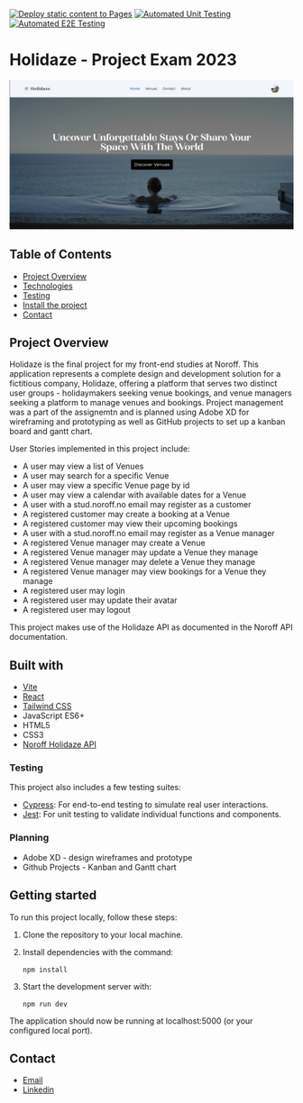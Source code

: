 [![Deploy static content to Pages](https://github.com/May-Tove/holidaze/actions/workflows/deploy.yml/badge.svg)](https://github.com/May-Tove/holidaze/actions/workflows/deploy.yml)
[![Automated Unit Testing](https://github.com/May-Tove/holidaze/actions/workflows/unit-test.yml/badge.svg)](https://github.com/May-Tove/holidaze/actions/workflows/unit-test.yml)
[![Automated E2E Testing](https://github.com/May-Tove/holidaze/actions/workflows/e2e-test.yml/badge.svg)](https://github.com/May-Tove/holidaze/actions/workflows/e2e-test.yml)

# Holidaze - Project Exam 2023

![Preview](./src/assets/holidaze-preview.png)

## Table of Contents

- [Project Overview](#project-overview)
- [Technologies](#built-with)
- [Testing](#testing)
- [Install the project](#getting-started)
- [Contact](#contact)

## Project Overview

Holidaze is the final project for my front-end studies at Noroff. This application represents a complete design and development solution for a fictitious company, Holidaze, offering a platform that serves two distinct user groups - holidaymakers seeking venue bookings, and venue managers seeking a platform to manage venues and bookings. Project management was a part of the assignemtn and is planned using Adobe XD for wireframing and prototyping as well as GitHub projects to set up a kanban board and gantt chart.

User Stories implemented in this project include:

- A user may view a list of Venues
- A user may search for a specific Venue
- A user may view a specific Venue page by id
- A user may view a calendar with available dates for a Venue
- A user with a stud.noroff.no email may register as a customer
- A registered customer may create a booking at a Venue
- A registered customer may view their upcoming bookings
- A user with a stud.noroff.no email may register as a Venue manager
- A registered Venue manager may create a Venue
- A registered Venue manager may update a Venue they manage
- A registered Venue manager may delete a Venue they manage
- A registered Venue manager may view bookings for a Venue they manage
- A registered user may login
- A registered user may update their avatar
- A registered user may logout

This project makes use of the Holidaze API as documented in the Noroff API documentation.

## Built with

- [Vite](https://vitejs.dev/)
- [React](https://react.dev/)
- [Tailwind CSS](https://tailwindcss.com/)
- JavaScript ES6+
- HTML5
- CSS3
- [Noroff Holidaze API](https://noroff-api-docs.netlify.app/holidaze/authentication)

### Testing

This project also includes a few testing suites:

- [Cypress](https://www.cypress.io/): For end-to-end testing to simulate real user interactions.
- [Jest](https://jestjs.io/): For unit testing to validate individual functions and components.

### Planning

- Adobe XD - design wireframes and prototype
- Github Projects - Kanban and Gantt chart

## Getting started

To run this project locally, follow these steps:

1.  Clone the repository to your local machine.
2.  Install dependencies with the command:

        npm install

3.  Start the development server with:

        npm run dev

The application should now be running at localhost:5000 (or your configured local port).

## Contact

- [Email](mailto:maytoveh@gmail.com)
- [Linkedin](https://www.linkedin.com/in/may-tove-hovdal-24b406153/)
